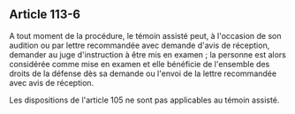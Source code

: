 Article 113-6
----
A tout moment de la procédure, le témoin assisté peut, à l'occasion de son
audition ou par lettre recommandée avec demande d'avis de réception, demander au
juge d'instruction à être mis en examen ; la personne est alors considérée comme
mise en examen et elle bénéficie de l'ensemble des droits de la défense dès sa
demande ou l'envoi de la lettre recommandée avec avis de réception.

Les dispositions de l'article 105 ne sont pas applicables au témoin assisté.
